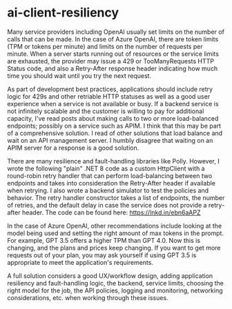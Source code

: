 # ai-client-resiliency

Many service providers including OpenAI usually set limits on the number of calls that can be made. In the case of Azure OpenAI, there are token limits (TPM or tokens per minute) and limits on the number of requests per minute. When a server starts running out of resources or the service limits are exhausted, the provider may issue a 429 or TooManyRequests HTTP Status code, and also a Retry-After response header indicating how much time you should wait until you try the next request.

As part of development best practices, applications should include retry logic for 429s and other retriable HTTP statuses as well as a good user experience when a service is not available or busy. If a backend service is not infinitely scalable and the customer is willing to pay for additional capacity, I've read posts about making calls to two or more load-balanced endpoints; possibly on a service such as APIM. I think that this may be part of a comprehensive solution. I read of other solutions that load balance and wait on an API management server. I humbly disagree that waiting on an APIM server for a response is a good solution.

There are many resilience and fault-handling libraries like Polly. However, I wrote the following "plain" .NET 8 code as a custom HttpClient with a round-robin retry handler that can perform load-balancing between two endpoints and takes into consideration the Retry-After header if available when retrying. I also wrote a backend simulator to test the policies and behavior. The retry handler constructor takes a list of endpoints, the number of retries, and the default delay in case the service does not provide a retry-after header. The code can be found here: https://lnkd.in/ebn6aAPZ

In the case of Azure OpenAI, other recommendations include looking at the model being used and setting the right amount of max tokens in the prompt. For example, GPT 3.5 offers a higher TPM than GPT 4.0. Now this is changing, and the plans and prices keep changing. If you want to get more requests out of your plan, you may ask yourself if using GPT 3.5 is appropriate to meet the application's requirements.

A full solution considers a good UX/workflow design, adding application resiliency and fault-handling logic, the backend, service limits, choosing the right model for the job, the API policies, logging and monitoring, networking considerations, etc. when working through these issues.
